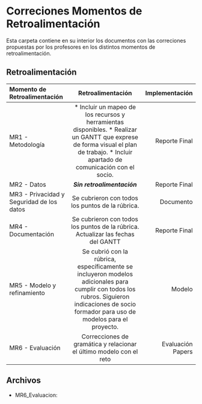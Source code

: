 # Correciones Momentos de Retroalimentación

Esta carpeta contiene en su interior los documentos con las correciones propuestas por los profesores en los distintos momentos de retroalimentación.

## Retroalimentación

| Momento de Retroalimentación  | Retroalimentación | Implementación |
|:------------- |:---------------:| -------------:|
| MR1 - Metodología | * Incluir un mapeo de los recursos y herramientas disponibles. * Realizar un GANTT que exprese de forma visual el plan de trabajo. * Incluir apartado de comunicación con el socio. | Reporte Final |
| MR2 - Datos | *__Sin retroalimentación__* | Reporte Final  |
| MR3 - Privacidad y Seguridad de los datos | Se cubrieron con todos los puntos de la rúbrica. | Documento   |
| MR4 - Documentación | Se cubrieron con todos los puntos de la rúbrica. Actualizar las fechas del GANTT | Reporte Final |
| MR5 - Modelo y refinamiento | Se cubrió con la rúbrica, específicamente se incluyeron modelos adicionales para cumplir con todos los rubros. Siguieron indicaciones de socio formador para uso de modelos para el proyecto. | Modelo |
| MR6 - Evaluación | Correcciones de gramática y relacionar el último modelo con el reto | Evaluación Papers |

## Archivos

* MR6_Evaluacion:
